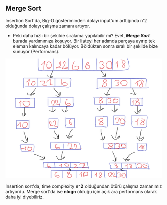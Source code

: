  ## Merge Sort

 Insertion Sort'da, Big-O gösteriminden dolayı input'um arttığında n'2 olduğunda dolayı çalışma zamanı artıyor.

 - Peki daha hızlı bir şekilde sıralama yapılabilir mi? Evet, ***Merge Sort*** burada yardımımıza koşuyor. Bir listeyi her adımda parçaya ayırıp tek eleman kalıncaya kadar bölüyor. Böldükten sonra sıralı bir şekilde bize sunuyor (Performans).

 <img src="https://raw.githubusercontent.com/Kodluyoruz/taskforce/main/veri-yapilari-algoritmalar/merge-sort/figures/merge-sort.png" alt="merge sort" width="500" height="380"> <br>

 Insertion sort'da, time complexity **n^2** olduğundan ötürü çalışma zamanımız artıyordu. Merge sort'da ise **nlogn** olduğu için açık ara performans olarak daha iyi diyebiliriz.